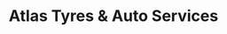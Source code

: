 ---
title: "Atlas Tyres & Auto Services"
url: /dublin/atlas-tyres-and-auto-services/
shop: car repair
---